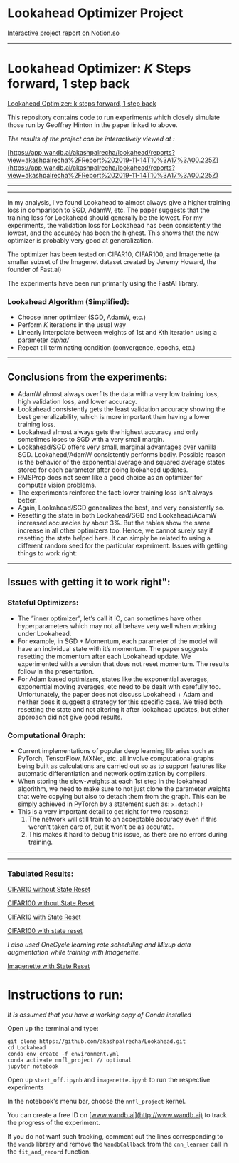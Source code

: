 # Lookahead Optimizer Project

[Interactive project report on Notion.so](https://www.notion.so/akashpalrecha/Lookahead-Optimizer-Project-913e45b63e9a4528bee56a588e477f9f)

---

# Lookahead Optimizer: *K* Steps forward, 1 step back

[Lookahead Optimizer: k steps forward, 1 step back](https://arxiv.org/abs/1907.08610)

This repository contains code to run experiments which closely simulate those run by Geoffrey Hinton in the paper linked to above. 

*The results of the project can be interactively viewed at :* 

[https://app.wandb.ai/akashpalrecha/lookahead/reports?view=akashpalrecha%2FReport%202019-11-14T10%3A17%3A00.225Z](https://app.wandb.ai/akashpalrecha/lookahead/reports?view=akashpalrecha%2FReport%202019-11-14T10%3A17%3A00.225Z)

---

---

In my analysis, I've found Lookahead to almost always give a higher training loss in comparison to SGD, AdamW, etc. The paper suggests that the training loss for Lookahead should generally be the lowest. For my experiments, the validation loss for Lookahead has been consistently the lowest, and the accuracy has been the highest. This shows that the new optimizer is probably very good at generalization. 

The optimizer has been tested on CIFAR10, CIFAR100, and Imagenette (a smaller subset of the Imagenet dataset created by Jeremy Howard, the founder of Fast.ai)

The experiments have been run primarily using the FastAI library.

### Lookahead Algorithm (Simplified):

- Choose inner optimizer (SGD, AdamW, etc.)
- Perform *K* iterations in the usual way
- Linearly interpolate between weights of 1st and Kth iteration using a parameter *alpha/*
- Repeat till terminating condition (convergence, epochs, etc.)

---

## Conclusions from the experiments:

- AdamW almost always overfits the data with a very low training loss, high validation loss, and lower accuracy.
- Lookahead consistently gets the least validation accuracy showing the best generalizability, which is more important than having a lower training loss.
- Lookahead almost always gets the highest accuracy and only sometimes loses to SGD with a very small margin.
- Lookahead/SGD offers very small, marginal advantages over vanilla SGD. Lookahead/AdamW consistently performs badly. Possible reason is the behavior of the exponential average and squared average states stored for each parameter after doing lookahead updates.
- RMSProp does not seem like a good choice as an optimizer for computer vision problems.
- The experiments reinforce the fact: lower training loss isn’t always better.
- Again, Lookahead/SGD generalizes the best, and very consistently so.
- Resetting the state in both Lookahead/SGD and Lookahead/AdamW increased accuracies by about 3%. But the tables show the same increase in all other optimizers too. Hence, we cannot surely say if resetting the state helped here. It can simply be related to using a different random
seed for the particular experiment. Issues with getting things to work right:

---

## Issues with getting it to work right":

### Stateful Optimizers:

- The ”inner optimizer”, let’s call it IO, can sometimes have other hyperparameters which may not all behave very well when working under Lookahead.
- For example, in SGD + Momentum, each parameter of the model will have an individual state with it’s momentum. The paper suggests resetting the momentum after each Lookahead update.
We experimented with a version that does not reset momentum. The results follow in the presentation.
- For Adam based optimizers, states like the exponential averages, exponential moving averages, etc need to be dealt with carefully too. Unfortunately, the paper does not discuss Lookahead + Adam
and neither does it suggest a strategy for this specific case. We tried both resetting the state and not altering it after lookahead updates, but either approach did not give good results.

### Computational Graph:

- Current implementations of popular deep learning libraries such as PyTorch, TensorFlow, MXNet, etc. all involve computational graphs being built as calculations are carried out so as to support
features like automatic differentiation and network optimization by compilers.
- When storing the slow-weights at each 1st step in the lookahead algorithm, we need to make sure to not just clone the parameter weights that we’re copying but also to detach them from the
graph. This can be simply achieved in PyTorch by a statement such as: `x.detach()`
- This is a very important detail to get right for two reasons:
    1. The network will still train to an acceptable accuracy even if this weren’t taken care of, but it won’t be as accurate.
    2. This makes it hard to debug this issue, as there are no errors during
    training.

---

---

### **Tabulated Results:**

[CIFAR10 without State Reset](https://www.notion.so/b94220310a244442be1831c7716f3a71)

[CIFAR100 without State Reset](https://www.notion.so/7e7a8a55b9c34b4791b76d8945b05894)

[CIFAR10 with State Reset](https://www.notion.so/8587c39665964a91be2cec07539307f5)

[CIFAR100 with state reset](https://www.notion.so/7d2805a3df3747498f5aa2a170f4f5e0)

*I also used OneCycle learning rate scheduling and Mixup data augmentation while training with Imagenette.*

[Imagenette with State Reset](https://www.notion.so/4de7f9c010c441d89ba28f682b9f7a87)

# Instructions to run:

*It is assumed that you have a working copy of Conda installed*

Open up the terminal and type:

    git clone https://github.com/akashpalrecha/Lookahead.git
    cd Lookahead
    conda env create -f environment.yml
    conda activate nnfl_project // optional
    jupyter notebook

Open up `start_off.ipynb` and `imagenette.ipynb` to run the respective experiments

In the notebook's menu bar, choose the `nnfl_project` kernel.

You can create a free ID on [www.wandb.ai](http://www.wandb.ai) to track the progress of the experiment.

If you do not want such tracking, comment out the lines corresponding to the `wandb` library and remove the `WandbCallback` from the `cnn_learner` call in the `fit_and_record` function.
